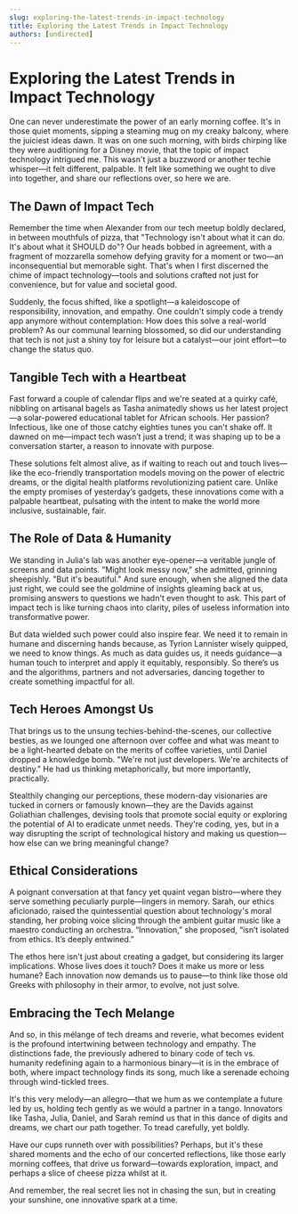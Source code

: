 ```yaml
---
slug: exploring-the-latest-trends-in-impact-technology
title: Exploring the Latest Trends in Impact Technology
authors: [undirected]
---
```



# Exploring the Latest Trends in Impact Technology

One can never underestimate the power of an early morning coffee. It's in those quiet moments, sipping a steaming mug on my creaky balcony, where the juiciest ideas dawn. It was on one such morning, with birds chirping like they were auditioning for a Disney movie, that the topic of impact technology intrigued me. This wasn't just a buzzword or another techie whisper—it felt different, palpable. It felt like something we ought to dive into together, and share our reflections over, so here we are.

## The Dawn of Impact Tech

Remember the time when Alexander from our tech meetup boldly declared, in between mouthfuls of pizza, that "Technology isn't about what it can do. It's about what it SHOULD do"? Our heads bobbed in agreement, with a fragment of mozzarella somehow defying gravity for a moment or two—an inconsequential but memorable sight. That's when I first discerned the chime of impact technology—tools and solutions crafted not just for convenience, but for value and societal good.

Suddenly, the focus shifted, like a spotlight—a kaleidoscope of responsibility, innovation, and empathy. One couldn't simply code a trendy app anymore without contemplation: How does this solve a real-world problem? As our communal learning blossomed, so did our understanding that tech is not just a shiny toy for leisure but a catalyst—our joint effort—to change the status quo.

## Tangible Tech with a Heartbeat

Fast forward a couple of calendar flips and we're seated at a quirky café, nibbling on artisanal bagels as Tasha animatedly shows us her latest project—a solar-powered educational tablet for African schools. Her passion? Infectious, like one of those catchy eighties tunes you can't shake off. It dawned on me—impact tech wasn’t just a trend; it was shaping up to be a conversation starter, a reason to innovate with purpose.

These solutions felt almost alive, as if waiting to reach out and touch lives—like the eco-friendly transportation models moving on the power of electric dreams, or the digital health platforms revolutionizing patient care. Unlike the empty promises of yesterday’s gadgets, these innovations come with a palpable heartbeat, pulsating with the intent to make the world more inclusive, sustainable, fair.

## The Role of Data & Humanity

We standing in Julia's lab was another eye-opener—a veritable jungle of screens and data points. "Might look messy now," she admitted, grinning sheepishly. "But it's beautiful." And sure enough, when she aligned the data just right, we could see the goldmine of insights gleaming back at us, promising answers to questions we hadn't even thought to ask. This part of impact tech is like turning chaos into clarity, piles of useless information into transformative power.

But data wielded such power could also inspire fear. We need it to remain in humane and discerning hands because, as Tyrion Lannister wisely quipped, we need to know things. As much as data guides us, it needs guidance—a human touch to interpret and apply it equitably, responsibly. So there’s us and the algorithms, partners and not adversaries, dancing together to create something impactful for all.

## Tech Heroes Amongst Us

That brings us to the unsung techies-behind-the-scenes, our collective besties, as we lounged one afternoon over coffee and what was meant to be a light-hearted debate on the merits of coffee varieties, until Daniel dropped a knowledge bomb. "We're not just developers. We're architects of destiny." He had us thinking metaphorically, but more importantly, practically.

Stealthily changing our perceptions, these modern-day visionaries are tucked in corners or famously known—they are the Davids against Goliathian challenges, devising tools that promote social equity or exploring the potential of AI to eradicate unmet needs. They're coding, yes, but in a way disrupting the script of technological history and making us question—how else can we bring meaningful change?

## Ethical Considerations

A poignant conversation at that fancy yet quaint vegan bistro—where they serve something peculiarly purple—lingers in memory. Sarah, our ethics aficionado, raised the quintessential question about technology's moral standing, her probing voice slicing through the ambient guitar music like a maestro conducting an orchestra. “Innovation,” she proposed, “isn’t isolated from ethics. It’s deeply entwined.”

The ethos here isn't just about creating a gadget, but considering its larger implications. Whose lives does it touch? Does it make us more or less humane? Each innovation now demands us to pause—to think like those old Greeks with philosophy in their armor, to evolve, not just solve.

## Embracing the Tech Melange

And so, in this mélange of tech dreams and reverie, what becomes evident is the profound intertwining between technology and empathy. The distinctions fade, the previously adhered to binary code of tech vs. humanity redefining again to a harmonious binary—it is in the embrace of both, where impact technology finds its song, much like a serenade echoing through wind-tickled trees.

It's this very melody—an allegro—that we hum as we contemplate a future led by us, holding tech gently as we would a partner in a tango. Innovators like Tasha, Julia, Daniel, and Sarah remind us that in this dance of digits and dreams, we chart our path together. To tread carefully, yet boldly.

Have our cups runneth over with possibilities? Perhaps, but it's these shared moments and the echo of our concerted reflections, like those early morning coffees, that drive us forward—towards exploration, impact, and perhaps a slice of cheese pizza whilst at it.

And remember, the real secret lies not in chasing the sun, but in creating your sunshine, one innovative spark at a time.